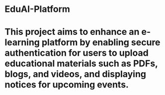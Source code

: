 # EduAI-Platform
#   This project aims to enhance an e-learning platform by enabling secure authentication for users to upload educational materials such as PDFs, blogs, and videos, and displaying notices for upcoming events.
